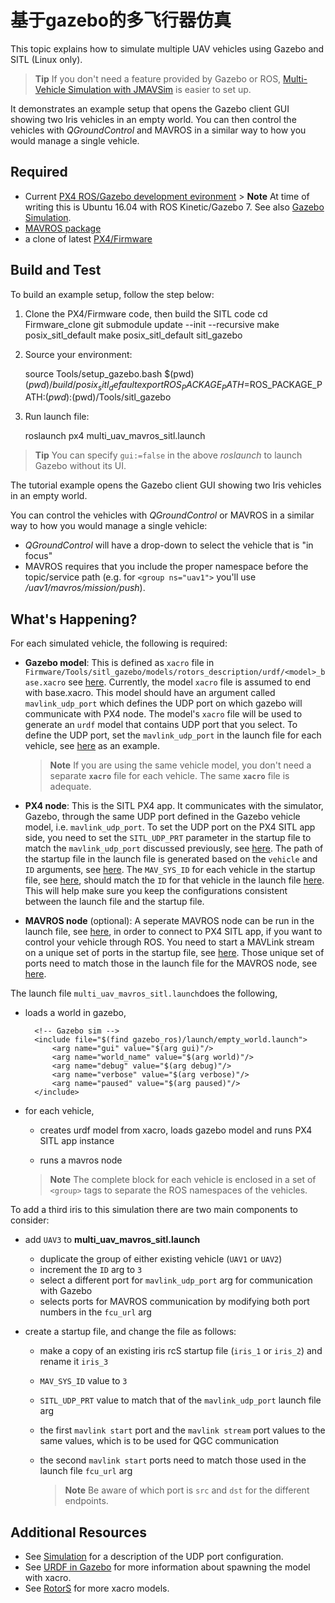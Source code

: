 # 基于gazebo的多飞行器仿真

This topic explains how to simulate multiple UAV vehicles using Gazebo and SITL (Linux only).

> **Tip** If you don't need a feature provided by Gazebo or ROS, [Multi-Vehicle Simulation with JMAVSim](../simulation/multi_vehicle_jmavsim.md) is easier to set up.

It demonstrates an example setup that opens the Gazebo client GUI showing two Iris vehicles in an empty world. You can then control the vehicles with *QGroundControl* and MAVROS in a similar way to how you would manage a single vehicle.

## Required

* Current [PX4 ROS/Gazebo development evironment](../setup/dev_env_linux.md#gazebo-with-ros) > **Note** At time of writing this is Ubuntu 16.04 with ROS Kinetic/Gazebo 7. See also [Gazebo Simulation](/simulation/gazebo.md).
* [MAVROS package](http://wiki.ros.org/mavros)
* a clone of latest [PX4/Firmware](https://github.com/PX4/Firmware)

## Build and Test

To build an example setup, follow the step below:

1. Clone the PX4/Firmware code, then build the SITL code 
      cd Firmware_clone
       git submodule update --init --recursive
       make posix_sitl_default
       make posix_sitl_default sitl_gazebo

2. Source your environment:
  
      source Tools/setup_gazebo.bash $(pwd) $(pwd)/build/posix_sitl_default
       export ROS_PACKAGE_PATH=$ROS_PACKAGE_PATH:$(pwd):$(pwd)/Tools/sitl_gazebo

3. Run launch file:
  
      roslaunch px4 multi_uav_mavros_sitl.launch
  
  > **Tip** You can specify `gui:=false` in the above *roslaunch* to launch Gazebo without its UI.

The tutorial example opens the Gazebo client GUI showing two Iris vehicles in an empty world.

You can control the vehicles with *QGroundControl* or MAVROS in a similar way to how you would manage a single vehicle:

* *QGroundControl* will have a drop-down to select the vehicle that is "in focus"
* MAVROS requires that you include the proper namespace before the topic/service path (e.g. for `<group ns="uav1">` you'll use */uav1/mavros/mission/push*).

## What's Happening?

For each simulated vehicle, the following is required:

* **Gazebo model**: This is defined as `xacro` file in `Firmware/Tools/sitl_gazebo/models/rotors_description/urdf/<model>_base.xacro` see [here](https://github.com/PX4/sitl_gazebo/tree/02060a86652b736ca7dd945a524a8bf84eaf5a05/models/rotors_description/urdf). Currently, the model `xacro` file is assumed to end with base.xacro. This model should have an argument called `mavlink_udp_port` which defines the UDP port on which gazebo will communicate with PX4 node. The model's `xacro` file will be used to generate an `urdf` model that contains UDP port that you select. To define the UDP port, set the `mavlink_udp_port` in the launch file for each vehicle, see [here](https://github.com/PX4/Firmware/blob/4d0964385b84dc91189f377aafb039d10850e5d6/launch/multi_uav_mavros_sitl.launch#L37) as an example.
  
  > **Note** If you are using the same vehicle model, you don't need a separate **`xacro`** file for each vehicle. The same **`xacro`** file is adequate.

* **PX4 node**: This is the SITL PX4 app. It communicates with the simulator, Gazebo, through the same UDP port defined in the Gazebo vehicle model, i.e. `mavlink_udp_port`. To set the UDP port on the PX4 SITL app side, you need to set the `SITL_UDP_PRT` parameter in the startup file to match the `mavlink_udp_port` discussed previously, see [here](https://github.com/PX4/Firmware/blob/4d0964385b84dc91189f377aafb039d10850e5d6/posix-configs/SITL/init/ekf2/iris_2#L46). The path of the startup file in the launch file is generated based on the `vehicle` and `ID` arguments, see [here](https://github.com/PX4/Firmware/blob/4d0964385b84dc91189f377aafb039d10850e5d6/launch/multi_uav_mavros_sitl.launch#L36). The `MAV_SYS_ID` for each vehicle in the startup file, see [here](https://github.com/PX4/Firmware/blob/4d0964385b84dc91189f377aafb039d10850e5d6/posix-configs/SITL/init/ekf2/iris_2#L4), should match the `ID` for that vehicle in the launch file [here](https://github.com/PX4/Firmware/blob/4d0964385b84dc91189f377aafb039d10850e5d6/launch/multi_uav_mavros_sitl.launch#L25). This will help make sure you keep the configurations consistent between the launch file and the startup file.

* **MAVROS node** \(optional\): A seperate MAVROS node can be run in the launch file, see [here](https://github.com/PX4/Firmware/blob/4d0964385b84dc91189f377aafb039d10850e5d6/launch/multi_uav_mavros_sitl.launch#L41), in order to connect to PX4 SITL app, if you want to control your vehicle through ROS. You need to start a MAVLink stream on a unique set of ports in the startup file, see [here](https://github.com/PX4/Firmware/blob/4d0964385b84dc91189f377aafb039d10850e5d6/posix-configs/SITL/init/ekf2/iris_1#L68). Those unique set of ports need to match those in the launch file for the MAVROS node, see [here](https://github.com/PX4/Firmware/blob/4d0964385b84dc91189f377aafb039d10850e5d6/launch/multi_uav_mavros_sitl.launch#L26).

The launch file `multi_uav_mavros_sitl.launch`does the following,

* loads a world in gazebo,

        <!-- Gazebo sim -->
        <include file="$(find gazebo_ros)/launch/empty_world.launch">
            <arg name="gui" value="$(arg gui)"/>
            <arg name="world_name" value="$(arg world)"/>
            <arg name="debug" value="$(arg debug)"/>
            <arg name="verbose" value="$(arg verbose)"/>
            <arg name="paused" value="$(arg paused)"/>
        </include>
    

* for each vehicle,
  
  * creates urdf model from xacro, loads gazebo model and runs PX4 SITL app instance
          <!-- PX4 SITL and vehicle spawn -->
          <include file="$(find px4)/launch/single_vehicle_spawn.launch">
              <arg name="x" value="0"/>
              <arg name="y" value="0"/>
              <arg name="z" value="0"/>
              <arg name="R" value="0"/>
              <arg name="P" value="0"/>
              <arg name="Y" value="0"/>
              <arg name="vehicle" value="$(arg vehicle)"/>
              <arg name="rcS" value="$(find px4)/posix-configs/SITL/init/$(arg est)/$(arg vehicle)_$(arg ID)"/>
              <arg name="mavlink_udp_port" value="14560"/>
              <arg name="ID" value="$(arg ID)"/>
          </include>
      
  
  * runs a mavros node
          <!-- MAVROS -->
          <include file="$(find mavros)/launch/px4.launch">
              <arg name="fcu_url" value="$(arg fcu_url)"/>
              <arg name="gcs_url" value=""/>
              <arg name="tgt_system" value="$(arg ID)"/>
              <arg name="tgt_component" value="1"/>
          </include>
      
  
  > **Note** The complete block for each vehicle is enclosed in a set of `<group>` tags to separate the ROS namespaces of the vehicles.

To add a third iris to this simulation there are two main components to consider:

* add `UAV3` to **multi_uav_mavros_sitl.launch** 
  * duplicate the group of either existing vehicle (`UAV1` or `UAV2`)
  * increment the `ID` arg to `3`
  * select a different port for `mavlink_udp_port` arg for communication with Gazebo
  * selects ports for MAVROS communication by modifying both port numbers in the `fcu_url` arg

* create a startup file, and change the file as follows:
  
  * make a copy of an existing iris rcS startup file (`iris_1` or `iris_2`) and rename it `iris_3`
  * `MAV_SYS_ID` value to `3`
  * `SITL_UDP_PRT` value to match that of the `mavlink_udp_port` launch file arg
  * the first `mavlink start` port and the `mavlink stream` port values to the same values, which is to be used for QGC communication
  * the second `mavlink start` ports need to match those used in the launch file `fcu_url` arg
    
    > **Note** Be aware of which port is `src` and `dst` for the different endpoints.

## Additional Resources

* See [Simulation](../simulation/README.md) for a description of the UDP port configuration.
* See [URDF in Gazebo](http://gazebosim.org/tutorials/?tut=ros_urdf) for more information about spawning the model with xacro.
* See [RotorS](https://github.com/ethz-asl/rotors_simulator/tree/master/rotors_description/urdf) for more xacro models.